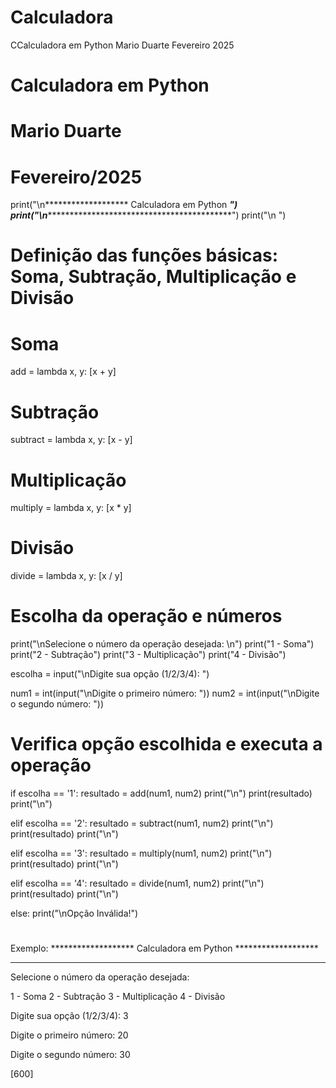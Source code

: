 # Calculadora
CCalculadora em Python Mario Duarte Fevereiro 2025
#
# Calculadora em Python
# Mario Duarte
# Fevereiro/2025
print("\n******************* Calculadora em Python *******************")
print("\n*************************************************************")
print("\n ")

# Definição das funções básicas: Soma, Subtração, Multiplicação e Divisão

# Soma
add = lambda x, y: [x + y]

# Subtração
subtract = lambda x, y: [x - y]

# Multiplicação
multiply = lambda x, y: [x * y]

# Divisão
divide = lambda x, y: [x / y]

# Escolha da operação e números

print("\nSelecione o número da operação desejada: \n")
print("1 - Soma")
print("2 - Subtração")
print("3 - Multiplicação")
print("4 - Divisão")

escolha = input("\nDigite sua opção (1/2/3/4): ")

num1 = int(input("\nDigite o primeiro número: "))
num2 = int(input("\nDigite o segundo número: "))

# Verifica opção escolhida e executa a operação
if escolha == '1':
    resultado = add(num1, num2)
    print("\n")
    print(resultado)
    print("\n")

elif escolha == '2':
    resultado = subtract(num1, num2)
    print("\n")
    print(resultado)
    print("\n")

elif escolha == '3':
    resultado = multiply(num1, num2)
    print("\n")
    print(resultado)
    print("\n")

elif escolha == '4':
    resultado = divide(num1, num2)
    print("\n")
    print(resultado)
    print("\n")

else:
    print("\nOpção Inválida!")
#
Exemplo:
******************* Calculadora em Python *******************

*************************************************************

 

Selecione o número da operação desejada: 

1 - Soma
2 - Subtração
3 - Multiplicação
4 - Divisão

Digite sua opção (1/2/3/4): 3

Digite o primeiro número: 20

Digite o segundo número: 30


[600]
